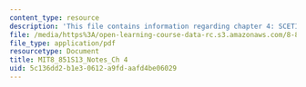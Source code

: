 ```yaml
---
content_type: resource
description: 'This file contains information regarding chapter 4: SCETI lagrangian.'
file: /media/https%3A/open-learning-course-data-rc.s3.amazonaws.com/8-851-effective-field-theory-spring-2013/5c136dd2b1e30612a9fdaafd4be06029_MIT8_851S13_SCETLagrania.pdf
file_type: application/pdf
resourcetype: Document
title: MIT8_851S13_Notes_Ch 4
uid: 5c136dd2-b1e3-0612-a9fd-aafd4be06029
---
```

